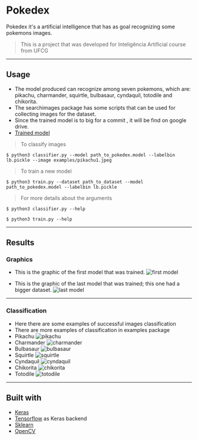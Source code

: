 # Pokedex

Pokedex it's a artificial intelligence that has as goal recognizing some pokemons images.

> This is a project that was developed for Inteligência Artificial course from UFCG

---

## Usage

- The model produced can recognize among seven pokemons, which are: pikachu, charmander, squirtle, bulbasaur, cyndaquil, totodile and chikorita.
- The searchimages package has some scripts that can be used for collecting images for the dataset.
- Since the trained model is to big for a commit , it will be find on google drive.
- [Trained model](https://drive.google.com/file/d/1DA2EeCIO4FF8kHjEIJm82oFO_K7hvA-r/view?usp=sharing)

> To classify images
```shell
$ python3 classifier.py --model path_to_pokedex.model --labelbin lb.pickle --image examples/pikachu1.jpeg
```

> To train a new model
```shell
$ python3 train.py --dataset path_to_dataset --model path_to_pokedex.model --labelbin lb.pickle
```

> For more details about the arguments
```
$ python3 classifier.py --help
```
```
$ python3 train.py --help
```
---

## Results

### Graphics

- This is the graphic of the first model that was trained.
 ![first model](https://github.com/thaynnara007/pokedex/blob/master/first_model_plot.png)

- This is the graphic of the last model that was trained; this one had a bigger dataset.
 ![last model](https://github.com/thaynnara007/pokedex/blob/master/last_model_plot.png)

---

### Classification

- Here there are some examples of successful images classification
- There are more examples of classification in examples package
- Pikachu
 ![pikachu](https://github.com/thaynnara007/pokedex/blob/master/examples/pikachu.png)
- Charmander
 ![charmander](https://github.com/thaynnara007/pokedex/blob/master/examples/charmander.png)
- Bulbasaur
 ![bulbasaur](https://github.com/thaynnara007/pokedex/blob/master/examples/bulbasaur.png)
- Squirtle
 ![squirtle](https://github.com/thaynnara007/pokedex/blob/master/examples/squirtle.png)
- Cyndaquil
 ![cyndaquil](https://github.com/thaynnara007/pokedex/blob/master/examples/cyndaquil2.png)
- Chikorita
 ![chikorita](https://github.com/thaynnara007/pokedex/blob/master/examples/chikorita.png)
- Totodile
 ![totodile](https://github.com/thaynnara007/pokedex/blob/master/examples/totodile.png)

---

## Built with

- [Keras](https://keras.io/)
- [Tensorflow](https://www.tensorflow.org/) as Keras backend
- [Sklearn](https://scikit-learn.org/stable/)
- [OpenCV](https://opencv.org/)

